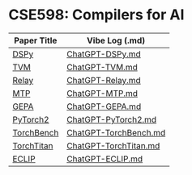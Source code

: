 # CSE598: Compilers for AI

| Paper Title | Vibe Log (.md) |
|-------------|----------------|
| [DSPy](https://arxiv.org/pdf/2310.03714) | [ChatGPT-DSPy.md](./vibe-logs/ChatGPT-DSPy.md) |
| [TVM](https://arxiv.org/abs/1802.04799)  | [ChatGPT-TVM.md](./vibe-logs/ChatGPT-TVM.md)  |
| [Relay](https://arxiv.org/abs/1904.08368) | [ChatGPT-Relay.md](./vibe-logs/ChatGPT-Relay.md) |
| [MTP](https://arxiv.org/pdf/2405.08965)   | [ChatGPT-MTP.md](./vibe-logs/ChatGPT-MTP.md)   |
| [GEPA](https://arxiv.org/pdf/2507.19457) | [ChatGPT-GEPA.md](./vibe-logs/ChatGPT-GEPA.md) |
| [PyTorch2](https://dl.acm.org/doi/pdf/10.1145/3620665.3640366) | [ChatGPT-PyTorch2.md](./vibe-logs/ChatGPT-PyTorch2.md) |
| [TorchBench](https://arxiv.org/pdf/2304.14226) | [ChatGPT-TorchBench.md](./vibe-logs/ChatGPT-TorchBench.md) |
| [TorchTitan](https://arxiv.org/pdf/2410.06511) | [ChatGPT-TorchTitan.md](./vibe-logs/ChatGPT-TorchTitan.md) |
| [ECLIP](https://arxiv.org/pdf/2506.12598) | [ChatGPT-ECLIP.md](./vibe-logs/ChatGPT-ECLIP.md) |